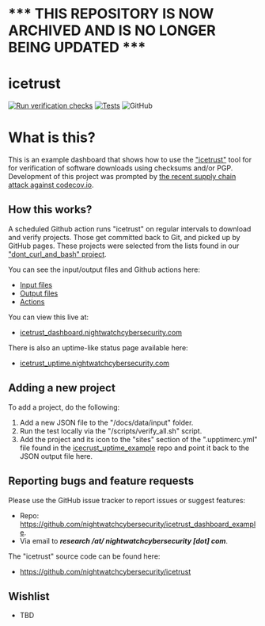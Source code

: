 # *** THIS REPOSITORY IS NOW ARCHIVED AND IS NO LONGER BEING UPDATED ***

# icetrust
[![Run verification checks](https://github.com/nightwatchcybersecurity/icetrust_dashboard_example/actions/workflows/ci-scheduled.yml/badge.svg)](https://github.com/nightwatchcybersecurity/icetrust_dashboard_example/actions/workflows/ci-scheduled.yml)
[![Tests](https://github.com/nightwatchcybersecurity/icetrust_dashboard_example/actions/workflows/ci-test.yml/badge.svg)](https://github.com/nightwatchcybersecurity/icetrust_dashboard_example/actions/workflows/ci-test.yml)
![GitHub](https://img.shields.io/github/license/nightwatchcybersecurity/icetrust.svg)

# What is this?
This is an example dashboard that shows how to use
the ["icetrust"](https://github.com/nightwatchcybersecurity/icetrust)
tool for for verification of software downloads using checksums and/or
PGP. Development of this project 
was prompted by [the recent supply chain attack against codecov.io](https://about.codecov.io/security-update/).

## How this works?
A scheduled Github action runs "icetrust" on regular intervals to
download and verify projects. Those get committed back to Git,
and picked up by GitHub pages. These projects were selected
from the lists found in our ["dont_curl_and_bash" project](https://github.com/nightwatchcybersecurity/dont_curl_and_bash).

You can see the input/output files and Github actions here:
- [Input files](docs/data/input/)
- [Output files](docs/data/output/)
- [Actions](.github/workflows)

You can view this live at:
- [icetrust_dashboard.nightwatchcybersecurity.com](https://icetrust_dashboard.nightwatchcybersecurity.com)

There is also an uptime-like status page available here:
- [icetrust_uptime.nightwatchcybersecurity.com](https://icetrust_uptime.nightwatchcybersecurity.com)

## Adding a new project
To add a project, do the following:
1. Add a new JSON file to the "/docs/data/input" folder.
2. Run the test locally via the "/scripts/verify_all.sh" script.
3. Add the project and its icon to the "sites" section of the
".upptimerc.yml" file found in the [icecrust_uptime_example](https://github.com/nightwatchcybersecurity/icetrust_uptime_example/)
   repo and point it back to the JSON output file here.

## Reporting bugs and feature requests
Please use the GitHub issue tracker to report issues or suggest features:
- Repo: https://github.com/nightwatchcybersecurity/icetrust_dashboard_example.
- Via email to ***research /at/ nightwatchcybersecurity [dot] com***.

The "icetrust" source code can be found here:
- https://github.com/nightwatchcybersecurity/icetrust

## Wishlist
- TBD
